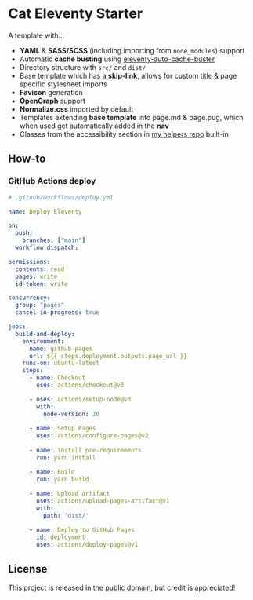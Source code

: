 # Cat Eleventy Starter
A template with...
- **YAML** & **SASS/SCSS** (including importing from `node_modules`) support
- Automatic **cache busting** using [eleventy-auto-cache-buster](https://github.com/Denperidge/eleventy-auto-cache-buster)
- Directory structure with `src/` and `dist/`
- Base template which has a **skip-link**, allows for custom title & page specific stylesheet imports
- **Favicon** generation
- **OpenGraph** support
- **Normalize.css** imported by default
- Templates extending **base template** into page.md & page.pug, which when used get automatically added in the **nav**
- Classes from the accessibility section in [my helpers repo](https://github.com/Denperidge/helpers) built-in

## How-to

### GitHub Actions deploy
```yaml
# .github/workflows/deploy.yml

name: Deploy Eleventy

on:
  push:
    branches: ["main"]
  workflow_dispatch:

permissions:
  contents: read
  pages: write
  id-token: write

concurrency:
  group: "pages"
  cancel-in-progress: true

jobs:
  build-and-deploy:
    environment:
      name: github-pages
      url: ${{ steps.deployment.outputs.page_url }}
    runs-on: ubuntu-latest
    steps:
      - name: Checkout
        uses: actions/checkout@v3

      - uses: actions/setup-node@v3
        with:
          node-version: 20
      
      - name: Setup Pages
        uses: actions/configure-pages@v2
        
      - name: Install pre-requirements
        run: yarn install

      - name: Build
        run: yarn build
        
      - name: Upload artifact
        uses: actions/upload-pages-artifact@v1
        with:
          path: 'dist/'

      - name: Deploy to GitHub Pages
        id: deployment
        uses: actions/deploy-pages@v1
```

## License
This project is released in the [public domain](LICENSE), but credit is appreciated!

